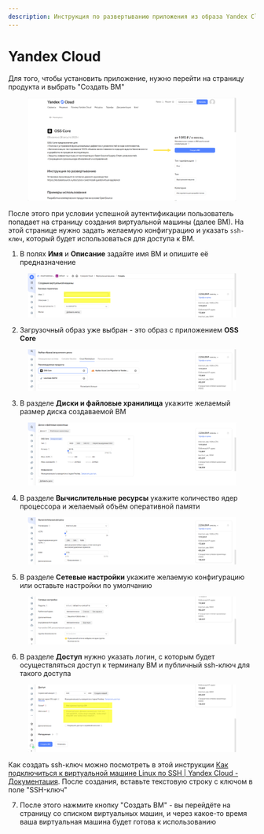 ```yaml
---
description: Инструкция по развертыванию приложения из образа Yandex Cloud
---
```


# Yandex Cloud

Для того, чтобы установить приложение, нужно перейти на страницу продукта и выбрать "Создать ВМ"

<figure><img src="../../../.gitbook/assets/image.png" alt=""><figcaption></figcaption></figure>

После этого при условии успешной аутентификации пользователь попадает на страницу создания виртуальной машины (далее ВМ). На этой странице нужно задать желаемую конфигурацию и указать `ssh-ключ`, который будет использоваться для доступа к ВМ.

1. В полях **Имя** и **Описание** задайте имя ВМ и опишите её предназначение

<figure><img src="../../../.gitbook/assets/image (2).png" alt=""><figcaption></figcaption></figure>

2. Загрузочный образ уже выбран - это образ с приложением **OSS Core**

<figure><img src="../../../.gitbook/assets/image (3).png" alt=""><figcaption></figcaption></figure>

3. В разделе **Диски и файловые хранилища** укажите желаемый размер диска создаваемой ВМ

<figure><img src="../../../.gitbook/assets/image (4).png" alt=""><figcaption></figcaption></figure>

4. В разделе **Вычислительные ресурсы** укажите количество ядер процессора и желаемый объём оперативной памяти

<figure><img src="../../../.gitbook/assets/image (5).png" alt=""><figcaption></figcaption></figure>

5. В разделе **Сетевые настройки** укажите желаемую конфигурацию или оставьте настройки по умолчанию

<figure><img src="../../../.gitbook/assets/image (6).png" alt=""><figcaption></figcaption></figure>

6. В разделе **Доступ** нужно указать логин, с которым будет осуществляться доступ к терминалу ВМ и публичный ssh-ключ для такого доступа

<figure><img src="../../../.gitbook/assets/image (7).png" alt=""><figcaption></figcaption></figure>

Как создать ssh-ключ можно посмотреть в этой инструкции [Как подключиться к виртуальной машине Linux по SSH | Yandex Cloud - Документация](https://cloud.yandex.ru/docs/compute/operations/vm-connect/ssh). После создания, вставьте текстовую строку с ключом в поле "SSH-ключ"

7. После этого нажмите кнопку "Создать ВМ" - вы перейдёте на страницу со списком виртуальных машин, и через какое-то время ваша виртуальная машина будет готова к использованию
